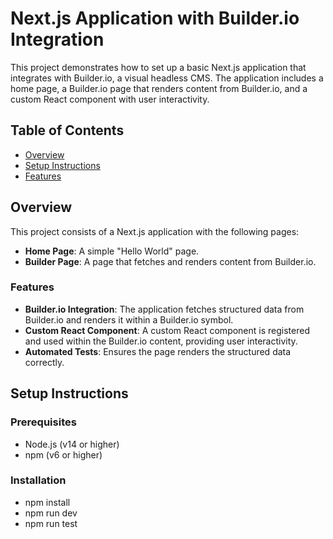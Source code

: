 # Next.js Application with Builder.io Integration

This project demonstrates how to set up a basic Next.js application that integrates with Builder.io, a visual headless CMS. The application includes a home page, a Builder.io page that renders content from Builder.io, and a custom React component with user interactivity.

## Table of Contents

- [Overview](#overview)
- [Setup Instructions](#setup-instructions)
- [Features](#features)

## Overview

This project consists of a Next.js application with the following pages:

- **Home Page**: A simple "Hello World" page.
- **Builder Page**: A page that fetches and renders content from Builder.io.

### Features

- **Builder.io Integration**: The application fetches structured data from Builder.io and renders it within a Builder.io symbol.
- **Custom React Component**: A custom React component is registered and used within the Builder.io content, providing user interactivity.
- **Automated Tests**: Ensures the page renders the structured data correctly.

## Setup Instructions

### Prerequisites

- Node.js (v14 or higher)
- npm (v6 or higher)

### Installation

- npm install
- npm run dev
- npm run test
